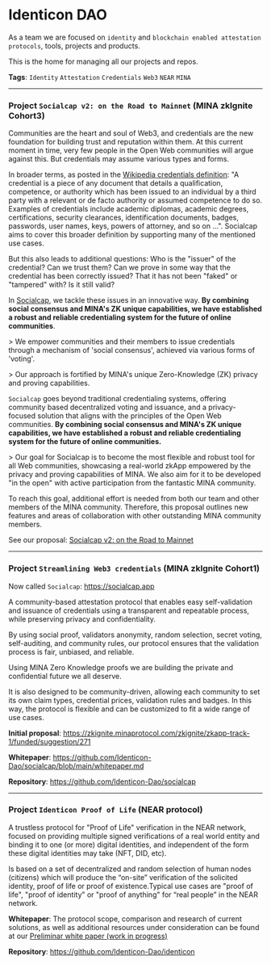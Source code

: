 # Identicon DAO

As a team we are focused on `identity` and `blockchain enabled attestation protocols`, tools, projects and products. 

This is the home for managing all our projects and repos.

**Tags**: `Identity` `Attestation` `Credentials` `Web3` `NEAR` `MINA`

---

### Project `Socialcap v2: on the Road to Mainnet` (MINA zkIgnite Cohort3)

Communities are the heart and soul of Web3, and credentials are the new foundation for building trust and reputation within them. 
At this current moment in time, very few people in the Open Web communities will argue against this. But  credentials may assume various types and forms. 

In broader terms, as posted in the [Wikipedia credentials definition](https://en.wikipedia.org/wiki/Credential): "A credential is a piece of any document that details a qualification, competence, or authority which has been issued to an individual by a third party with a relevant or de facto authority or assumed competence to do so. Examples of credentials include academic diplomas, academic degrees, certifications, security clearances, identification documents, badges, passwords, user names, keys, powers of attorney, and so on ...". Socialcap aims to cover this broader definition by supporting many of the mentioned use cases. 

But this also leads to additional questions: Who is the "issuer" of the credential? Can we trust them? Can we prove in some way that the credential has been correctly issued? That it has not been "faked" or "tampered" with? Is it still valid?

In [Socialcap](https://www.socialcap.app), we tackle these issues in an innovative way. **By combining social consensus and MINA's ZK unique capabilities, we have established a robust and reliable credentialing system for the future of online communities**.

\> We empower communities and their members to issue credentials through a mechanism of 'social consensus', achieved via various forms of 'voting'. 

\> Our approach is fortified by MINA's unique Zero-Knowledge (ZK) privacy and proving capabilities.

`Socialcap` goes beyond traditional credentialing systems, offering community based decentralized voting and issuance, and a privacy-focused solution that aligns with the principles of the Open Web communities. **By combining social consensus and MINA's ZK unique capabilities, we have established a robust and reliable credentialing system for the future of online communities.**

\> Our goal for Socialcap is to become the most flexible and robust tool for all Web communities, showcasing a real-world zkApp empowered by the privacy and proving capabilities of MINA. We also aim for it to be developed "in the open" with active participation from the fantastic MINA community.

To reach this goal, additional effort is needed from both our team and other members of the MINA community. Therefore, this proposal outlines new features and areas of collaboration with other outstanding MINA community members.

See our proposal: [Socialcap v2: on the Road to Mainnet](https://zkignite.minaprotocol.com/zkignite/zkapp-cohort-3/funded/suggestion/660)

---

### Project `Streamlining Web3 credentials` (MINA zkIgnite Cohort1)

Now called `Socialcap`: https://socialcap.app

A community-based attestation protocol that enables easy self-validation and issuance of credentials using a transparent and repeatable process, while preserving privacy and confidentiality.

By using social proof, validators anonymity, random selection, secret voting, self-auditing, and community rules, our protocol ensures that the validation process is fair, unbiased, and reliable.

Using MINA Zero Knowledge proofs we are building the private and confidential future we all deserve.

It is also designed to be community-driven, allowing each community to set its own claim types, credential prices, validation rules and badges. In this way, the protocol is flexible and can be customized to fit a wide range of use cases.

**Initial proposal**: https://zkignite.minaprotocol.com/zkignite/zkapp-track-1/funded/suggestion/271

**Whitepaper**: https://github.com/Identicon-Dao/socialcap/blob/main/whitepaper.md

**Repository**: https://github.com/Identicon-Dao/socialcap

---

### Project `Identicon Proof of Life` (NEAR protocol)

A trustless protocol for "Proof of Life" verification in the NEAR network, focused on providing multiple signed verifications of a real world entity and binding it to one (or more) digital identities, and independent of the form these digital identities may take (NFT, DID, etc). 

Is based on a set of decentralized and random selection of human nodes (citizens) which will produce the “on-site” verification of the solicited identity,  proof of life or proof of existence.Typical use cases are "proof of life", "proof of identity" or "proof of anything" for “real people” in the NEAR network. 

**Whitepaper**: The protocol scope, comparison and research of current solutions, as well as additional resources under consideration can be found at our [Preliminar white paper (work in progress)](https://docs.google.com/document/d/1lDRp3crvEXCSTWXkbAY-ONF3Barg7jDoOdzxh1UjYmE/edit?usp=sharing)

**Repository**: https://github.com/Identicon-Dao/identicon
